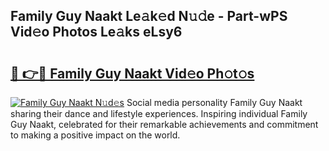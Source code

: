 ## Family Guy Naakt Le𝚊k𝚎d N𝚞𝚍e - Part-wPS Vid𝚎o Photos Le𝚊ks eLsy6

# <h2><a href="http://fb809z2.evod.top/?m=Family+Guy+Naakt">🔗 👉🔴 Family Guy Naakt Vid𝚎o Ph𝚘t𝚘s</a></h2>

[![Family Guy Naakt N𝚞d𝚎s](https://i.imgur.com/8V9OHl7.gif)](http://fb809z2.evod.top/?m=Family+Guy+Naakt)
Social media personality Family Guy Naakt sharing their dance and lifestyle experiences. Inspiring individual Family Guy Naakt, celebrated for their remarkable achievements and commitment to making a positive impact on the world. 
